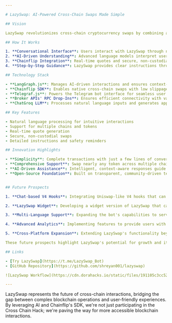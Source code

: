 ```yaml
---

# LazySwap: AI-Powered Cross-Chain Swaps Made Simple

## Vision

LazySwap revolutionizes cross-chain cryptocurrency swaps by combining artificial intelligence with Chainflip's powerful SDK. Our vision is to make complex blockchain operations as simple as sending a text message, accessible to users of all experience levels.

## How It Works

1. **Conversational Interface**: Users interact with LazySwap through natural language on Telegram.
2. **AI-Driven Understanding**: Advanced language models interpret user requests and guide the conversation.
3. **Chainflip Integration**: Real-time quotes and secure, non-custodial swaps are facilitated using the Chainflip SDK.
4. **Step-by-Step Guidance**: LazySwap provides clear instructions throughout the entire swap process.

## Technology Stack

- **LangGraph.js**: Manages AI-driven interactions and ensures context-aware communication.
- **Chainflip SDK**: Enables native cross-chain swaps with low slippage across a wide range of tokens and chains.
- **Telegraf.js**: Powers the Telegram bot interface for seamless user interactions.
- **Broker APIs' RPC Drop-Ins**: Ensures efficient connectivity with various blockchain networks.
- **ChatGroq LLM**: Processes natural language inputs and generates appropriate responses.

## Key Features

- Natural language processing for intuitive interactions
- Support for multiple chains and tokens
- Real-time quote generation
- Secure, non-custodial swaps
- Detailed instructions and safety reminders

## Innovation Highlights

- **Simplicity**: Complete transactions with just a few lines of conversation.
- **Comprehensive Support**: Swap nearly any token across multiple chains without restrictions.
- **AI-Driven Assistance**: Intelligent, context-aware responses guide users accurately.
- **Open-Source Foundation**: Built on transparent, community-driven technologies.


## Future Prospects

1. **Chat-based V4 Hooks**: Integrating Uniswap-like V4 hooks that can be deployed and used alongside the Chainflip SDK, expanding LazySwap's functionality and interoperability with other DeFi protocols.

2. **LazySwap Widget**: Developing a widget version of LazySwap that can be easily integrated into other applications, allowing for quick asset swaps within various platforms and ecosystems.

3. **Multi-Language Support**: Expanding the bot's capabilities to serve a global user base by supporting multiple languages.

4. **Advanced Analytics**: Implementing features to provide users with market insights and swap recommendations, enhancing the decision-making process.

5. **Cross-Platform Expansion**: Extending LazySwap's functionality beyond Telegram to other messaging and social media platforms, increasing accessibility and user reach.

These future prospects highlight LazySwap's potential for growth and its focus on convenience, integration, and adaptability in the evolving DeFi landscape.

## Links

- [Try LazySwap](https://t.me/LazySwap_Bot)
- [GitHub Repository](https://github.com/shreyan001/lazyswap)

![LazySwap Workflow](https://cdn.dorahacks.io/static/files/191105c3cc5269f3940254e4b588bce3.png)

---
```


LazySwap represents the future of cross-chain interactions, bridging the gap between complex blockchain operations and user-friendly experiences. By leveraging AI and Chainflip's SDK, we're not just participating in the Cross Chain Hack; we're paving the way for more accessible blockchain interactions.
